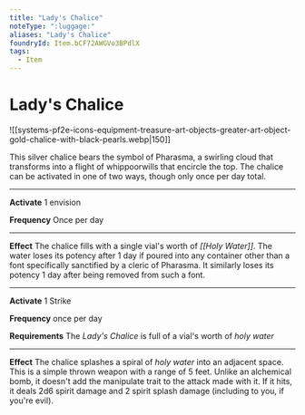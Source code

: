 ```yaml
---
title: "Lady's Chalice"
noteType: ":luggage:"
aliases: "Lady's Chalice"
foundryId: Item.bCF72AWGVo3BPdlX
tags:
  - Item
---
```


# Lady's Chalice
![[systems-pf2e-icons-equipment-treasure-art-objects-greater-art-object-gold-chalice-with-black-pearls.webp|150]]

This silver chalice bears the symbol of Pharasma, a swirling cloud that transforms into a flight of whippoorwills that encircle the top. The chalice can be activated in one of two ways, though only once per day total.

* * *

**Activate** 1 envision

**Frequency** Once per day

* * *

**Effect** The chalice fills with a single vial's worth of _[[Holy Water]]_. The water loses its potency after 1 day if poured into any container other than a font specifically sanctified by a cleric of Pharasma. It similarly loses its potency 1 day after being removed from such a font.

* * *

**Activate** 1 Strike

**Frequency** once per day

**Requirements** The _Lady's Chalice_ is full of a vial's worth of _holy water_

* * *

**Effect** The chalice splashes a spiral of _holy water_ into an adjacent space. This is a simple thrown weapon with a range of 5 feet. Unlike an alchemical bomb, it doesn't add the manipulate trait to the attack made with it. If it hits, it deals 2d6 spirit damage and 2 spirit splash damage (including to you, if you're evil).
